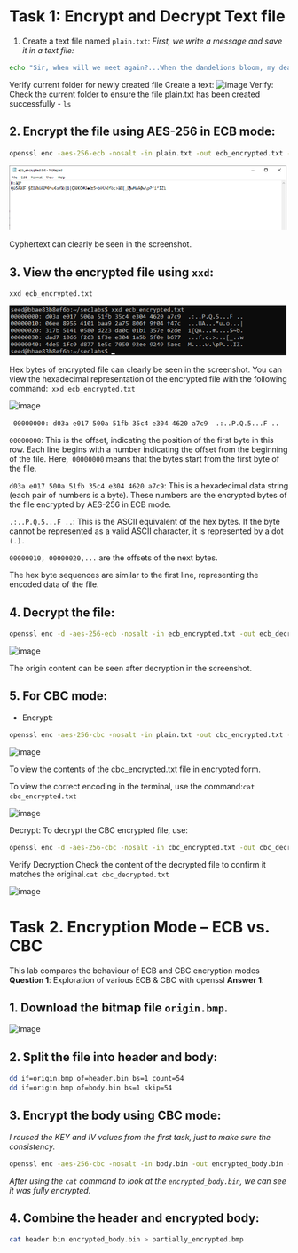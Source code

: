 # Task 1: Encrypt and Decrypt Text file
1. Create a text file named `plain.txt`:
*First, we write a message and save it in a text file:*<br>

```sh
echo "Sir, when will we meet again?...When the dandelions bloom, my dear." > plain.txt
```
Verify current folder for newly created file
Create a text:
![image](https://github.com/user-attachments/assets/3f902b71-6984-416c-8bbe-19db104eaede)
Verify: Check the current folder to ensure the file plain.txt has been created successfully - ```ls```

## 2. Encrypt the file using AES-256 in ECB mode:

```sh
openssl enc -aes-256-ecb -nosalt -in plain.txt -out ecb_encrypted.txt -K 00112233445566778899AABBCCDDEEFF00112233445566778899AABBCCDDEEFF
``` 
<img width="500" alt="Screenshot" src="https://github.com/AlexanderSlokov/Security-Labs-Submission/blob/main/asset/encryptingLargeMessage1.png?raw=true"><br>

Cyphertext can clearly be seen in the screenshot.
## 3. View the encrypted file using `xxd`:

```sh
xxd ecb_encrypted.txt
```

<img width="500" alt="Screenshot" src="https://github.com/AlexanderSlokov/Security-Labs-Submission/blob/main/asset/encryptingLargeMessage2.png?raw=true"><br>

Hex bytes of encrypted file can clearly be seen in the screenshot.
You can view the hexadecimal representation of the encrypted file with the following command:``` xxd ecb_encrypted.txt```

 ![image](https://github.com/user-attachments/assets/d72fe691-4a38-4e86-aa22-860bacbb9481)

``` 00000000: d03a e017 500a 51fb 35c4 e304 4620 a7c9  .:..P.Q.5...F ..```

```00000000```: This is the offset, indicating the position of the first byte in this row. Each line begins with a number indicating the offset from the beginning of the file. Here,``` 00000000``` means that the bytes start from the first byte of the file.

```d03a e017 500a 51fb 35c4 e304 4620 a7c9```: This is a hexadecimal data string (each pair of numbers is a byte). These numbers are the encrypted bytes of the file encrypted by AES-256 in ECB mode.

```.:..P.Q.5...F ..```: This is the ASCII equivalent of the hex bytes. If the byte cannot be represented as a valid ASCII character, it is represented by a dot ```(.).```

```00000010, 00000020,...``` are the offsets of the next bytes.

The hex byte sequences are similar to the first line, representing the encoded data of the file.

## 4. Decrypt the file:

```sh
openssl enc -d -aes-256-ecb -nosalt -in ecb_encrypted.txt -out ecb_decrypted.txt -K 00112233445566778899AABBCCDDEEFF00112233445566778899AABBCCDDEEFF
```
![image](https://github.com/user-attachments/assets/ab706f94-9cad-4ab3-835b-4d7acf610ce2)

The origin content can be seen after decryption in the screenshot.
## 5. **For CBC mode**:

- Encrypt:

```sh
openssl enc -aes-256-cbc -nosalt -in plain.txt -out cbc_encrypted.txt -K 00112233445566778899AABBCCDDEEFF00112233445566778899AABBCCDDEEFF -iv 0102030405060708090A0B0C0D0E0F10
```

![image](https://github.com/user-attachments/assets/29d5e944-9e1e-4b22-a386-ae4171328cd6)

To view the contents of the cbc_encrypted.txt file in encrypted form.

To view the correct encoding in the terminal, use the command:```cat cbc_encrypted.txt```

![image](https://github.com/user-attachments/assets/05ee5e69-c991-498d-bdec-e756fd775398)

Decrypt:
To decrypt the CBC encrypted file, use:
```sh
openssl enc -d -aes-256-cbc -nosalt -in cbc_encrypted.txt -out cbc_decrypted.txt -K 00112233445566778899AABBCCDDEEFF00112233445566778899AABBCCDDEEFF -iv 0102030405060708090A0B0C0D0E0F10
```
Verify Decryption
Check the content of the decrypted file to confirm it matches the original.```cat cbc_decrypted.txt```

![image](https://github.com/user-attachments/assets/7ebf31c5-9e5e-4d65-818b-5ae9617e9004)

# Task 2. Encryption Mode – ECB vs. CBC
This lab compares the behaviour of ECB and CBC encryption modes
**Question 1**: Exploration of various ECB & CBC  with openssl
**Answer 1**:
## 1. Download the bitmap file `origin.bmp`.
![image](https://github.com/user-attachments/assets/5d48548d-6632-40fe-ba6b-ea94c6b32d4c)
## 2. Split the file into header and body:

```sh
dd if=origin.bmp of=header.bin bs=1 count=54
dd if=origin.bmp of=body.bin bs=1 skip=54
```



## 3. Encrypt the body using CBC mode:

<span>*I reused the KEY and IV values from the first task, just to make sure the consistency.*</span><br>

```sh
openssl enc -aes-256-cbc -nosalt -in body.bin -out encrypted_body.bin -K 00112233445566778899AABBCCDDEEFF00112233445566778899AABBCCDDEEFF -iv 0102030405060708090A0B0C0D0E0F10
```

<span>*After using the `cat` command to look at the `encrypted_body.bin`, we can see it was fully encrypted.*</span><br>


## 4. Combine the header and encrypted body:

```sh
cat header.bin encrypted_body.bin > partially_encrypted.bmp
```



